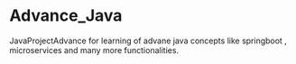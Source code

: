 # Advance_Java
JavaProjectAdvance
for learning of advane java concepts like springboot , microservices and many more functionalities.
